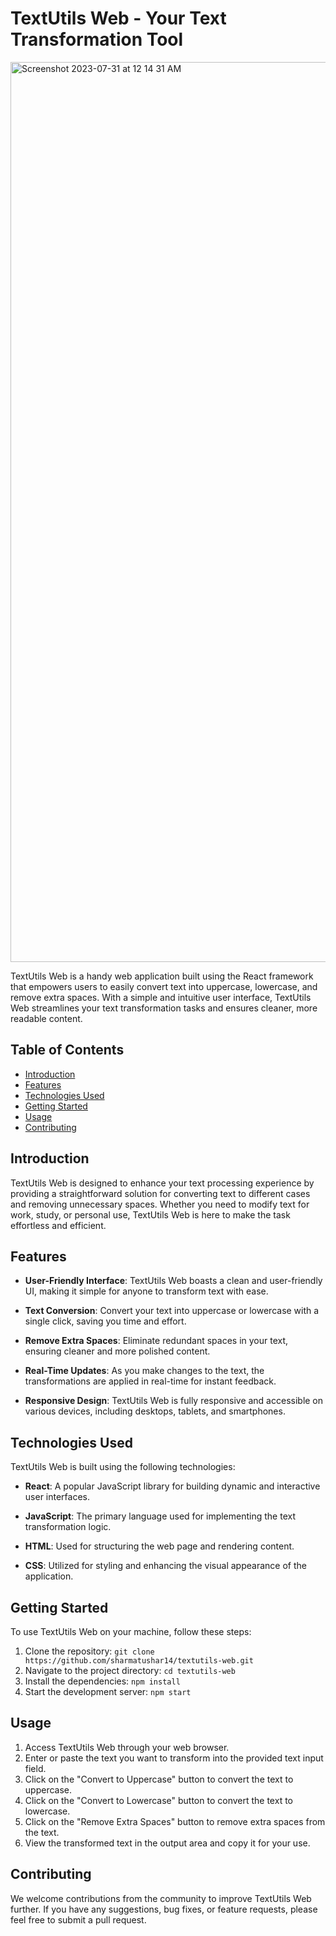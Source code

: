 # TextUtils Web - Your Text Transformation Tool

<img width="1440" alt="Screenshot 2023-07-31 at 12 14 31 AM" src="https://github.com/sharmatushar14/TextUtils/assets/74085254/e4a9e270-83ab-47f4-95c9-9e3a9ddccb99">

TextUtils Web is a handy web application built using the React framework that empowers users to easily convert text into uppercase, lowercase, and remove extra spaces. With a simple and intuitive user interface, TextUtils Web streamlines your text transformation tasks and ensures cleaner, more readable content.

## Table of Contents

- [Introduction](#introduction)
- [Features](#features)
- [Technologies Used](#technologies-used)
- [Getting Started](#getting-started)
- [Usage](#usage)
- [Contributing](#contributing)

## Introduction

TextUtils Web is designed to enhance your text processing experience by providing a straightforward solution for converting text to different cases and removing unnecessary spaces. Whether you need to modify text for work, study, or personal use, TextUtils Web is here to make the task effortless and efficient.

## Features

- **User-Friendly Interface**: TextUtils Web boasts a clean and user-friendly UI, making it simple for anyone to transform text with ease.

- **Text Conversion**: Convert your text into uppercase or lowercase with a single click, saving you time and effort.

- **Remove Extra Spaces**: Eliminate redundant spaces in your text, ensuring cleaner and more polished content.

- **Real-Time Updates**: As you make changes to the text, the transformations are applied in real-time for instant feedback.

- **Responsive Design**: TextUtils Web is fully responsive and accessible on various devices, including desktops, tablets, and smartphones.

## Technologies Used

TextUtils Web is built using the following technologies:

- **React**: A popular JavaScript library for building dynamic and interactive user interfaces.

- **JavaScript**: The primary language used for implementing the text transformation logic.

- **HTML**: Used for structuring the web page and rendering content.

- **CSS**: Utilized for styling and enhancing the visual appearance of the application.

## Getting Started

To use TextUtils Web on your machine, follow these steps:

1. Clone the repository: `git clone https://github.com/sharmatushar14/textutils-web.git`
2. Navigate to the project directory: `cd textutils-web`
3. Install the dependencies: `npm install`
4. Start the development server: `npm start`

## Usage

1. Access TextUtils Web through your web browser.
2. Enter or paste the text you want to transform into the provided text input field.
3. Click on the "Convert to Uppercase" button to convert the text to uppercase.
4. Click on the "Convert to Lowercase" button to convert the text to lowercase.
5. Click on the "Remove Extra Spaces" button to remove extra spaces from the text.
6. View the transformed text in the output area and copy it for your use.

## Contributing

We welcome contributions from the community to improve TextUtils Web further. If you have any suggestions, bug fixes, or feature requests, please feel free to submit a pull request.
